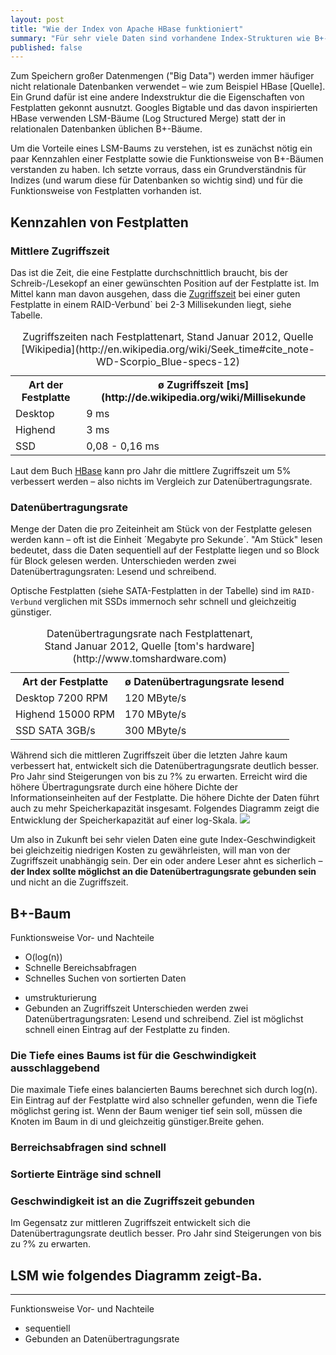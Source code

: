 ```yaml
---
layout: post
title: "Wie der Index von Apache HBase funktioniert"
summary: "Für sehr viele Daten sind vorhandene Index-Strukturen wie B+-Bäume nicht immer optimal. Apache HBase, eine Opensource-Implementierung von Googele Bigtable, verwendet LSM-Bäume zum schnellen Zugriff auf viele Daten. Wie funktionieren LSM-Bäume und warum sind sie so geeignet für \"Big Data\"?"
published: false
---
```


Zum Speichern großer Datenmengen ("Big Data") werden immer häufiger nicht relationale Datenbanken verwendet – wie zum Beispiel HBase [Quelle]. Ein Grund dafür ist eine andere Indexstruktur die die Eigenschaften von Festplatten gekonnt ausnutzt. Googles Bigtable und das davon inspirierten HBase verwenden LSM-Bäume (Log Structured Merge) statt der in relationalen Datenbanken üblichen B+-Bäume. 

Um die Vorteile eines LSM-Baums zu verstehen, ist es zunächst nötig ein paar Kennzahlen einer Festplatte sowie die Funktionsweise von B+-Bäumen verstanden zu haben. Ich setzte vorraus, dass ein Grundverständnis für Indizes (und warum diese für Datenbanken so wichtig sind) und für die Funktionsweise von Festplatten vorhanden ist.

## Kennzahlen von Festplatten

### Mittlere Zugriffszeit

Das ist die Zeit, die eine Festplatte durchschnittlich braucht, bis der Schreib-/Lesekopf an einer gewünschten Position auf der Festplatte ist. Im Mittel kann man davon ausgehen, dass die [Zugriffszeit](http://de.wikipedia.org/wiki/Zugriffszeit) bei einer guten Festplatte in einem RAID-Verbund` bei 2-3 Millisekunden liegt, siehe Tabelle.
<table>
<caption>Zugriffszeiten nach Festplattenart, Stand&nbsp;Januar&nbsp;2012, Quelle [Wikipedia](http://en.wikipedia.org/wiki/Seek_time#cite_note-WD-Scorpio_Blue-specs-12)</caption>
<tr><th>Art der Festplatte</th><th>ø Zugriffszeit [ms](http://de.wikipedia.org/wiki/Millisekunde</th></tr>
<tr><td>Desktop</td><td>9 ms</td></tr>
<tr><td>Highend</td><td>3 ms</td></tr>
<tr><td>SSD</td><td>0,08 - 0,16 ms</td></tr>
</table>

Laut dem Buch [HBase]() kann pro Jahr die mittlere Zugriffszeit um 5% verbessert werden – also nichts im Vergleich zur Datenübertragungsrate.

### Datenübertragungsrate

Menge der Daten die pro Zeiteinheit am Stück von der Festplatte gelesen werden kann – oft ist die Einheit ´Megabyte pro Sekunde´. "Am Stück" lesen bedeutet, dass die Daten sequentiell auf der Festplatte liegen und so Block für Block gelesen werden. Unterschieden werden zwei Datenübertragungsraten: Lesend und schreibend.

Optische Festplatten (siehe SATA-Festplatten in der Tabelle) sind im `RAID-Verbund` verglichen mit SSDs immernoch sehr schnell und gleichzeitig günstiger.
<table>
<caption>Datenübertragungsrate nach Festplattenart, Stand&nbsp;Januar&nbsp;2012, Quelle [tom's hardware](http://www.tomshardware.com)</caption>
<tr><th>Art der Festplatte</th>
<th>ø Datenübertragungsrate lesend</th></tr>
<tr><td>Desktop 7200 RPM</td><td>120 MByte/s</td></tr>
<tr><td>Highend 15000 RPM</td><td>170 MByte/s</td></tr>
<tr><td>SSD SATA 3GB/s</td><td>300 MByte/s</td></tr>
</table>

Während sich die mittleren Zugriffszeit über die letzten Jahre kaum verbessert hat, entwickelt sich die Datenübertragungsrate deutlich besser. Pro Jahr sind Steigerungen von bis zu ?% zu erwarten. Erreicht wird die höhere Übertragungsrate durch eine höhere Dichte der Informationseinheiten auf der Festplatte. 
Die höhere Dichte der Daten führt auch zu mehr Speicherkapazität insgesamt. Folgendes Diagramm zeigt die Entwicklung der Speicherkapazität auf einer log-Skala.
![](http://upload.wikimedia.org/wikipedia/commons/thumb/9/90/Hard_drive_capacity_over_time.svg/500px-Hard_drive_capacity_over_time.svg.png)

Um also in Zukunft bei sehr vielen Daten eine gute Index-Geschwindigkeit bei gleichzeitig niedrigen Kosten zu gewährleisten, will man von der Zugriffszeit unabhängig sein. Der ein oder andere Leser ahnt es sicherlich – **der Index sollte möglichst an die Datenübertragungsrate gebunden sein** und nicht an die Zugriffszeit.

## B+-Baum

Funktionsweise
Vor- und Nachteile
+ O(log(n))
+ Schnelle Bereichsabfragen
+ Schnelles Suchen von sortierten Daten
- umstrukturierung
- Gebunden an Zugriffszeit
 Unterschieden werden zwei Datenübertragungsraten: Lesend und schreibend.
Ziel ist möglichst schnell einen Eintrag auf der Festplatte zu finden.

### Die Tiefe eines Baums ist für die Geschwindigkeit ausschlaggebend 
Die maximale Tiefe eines balancierten Baums berechnet sich durch log(n). Ein Eintrag auf der Festplatte wird also schneller gefunden, wenn die Tiefe möglichst gering ist. Wenn der Baum weniger tief sein soll, müssen die Knoten im Baum in di und gleichzeitig günstiger.Breite gehen. 


### Berreichsabfragen sind schnell 

### Sortierte Einträge sind schnell

### Geschwindigkeit ist an die Zugriffszeit gebunden

Im Gegensatz zur mittleren Zugriffszeit entwickelt sich die Datenübertragungsrate deutlich besser. Pro Jahr sind Steigerungen von bis zu ?% zu erwarten. 

## LSM wie folgendes Diagramm zeigt-Ba.
----------- 

Funktionsweise
Vor- und Nachteile
+ sequentiell
+ Gebunden an Datenübertragungsrate

